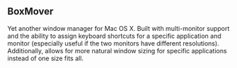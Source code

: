 BoxMover
--------

Yet another window manager for Mac OS X. Built with multi-monitor support and the ability to assign keyboard shortcuts for a specific application and monitor (especially useful if the two monitors have different resolutions). Additionally, allows for more natural window sizing for specific applications instead of one size fits all.
